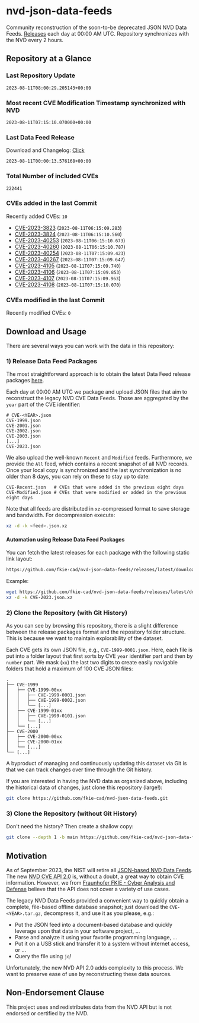 # nvd-json-data-feeds

Community reconstruction of the soon-to-be deprecated JSON NVD Data Feeds. 
[Releases](https://github.com/fkie-cad/nvd-json-data-feeds/releases/latest) each day at 00:00 AM UTC.
Repository synchronizes with the NVD every 2 hours.

## Repository at a Glance

### Last Repository Update

```plain
2023-08-11T08:00:29.205143+00:00
```

### Most recent CVE Modification Timestamp synchronized with NVD

```plain
2023-08-11T07:15:10.070000+00:00
```

### Last Data Feed Release

Download and Changelog: [Click](https://github.com/fkie-cad/nvd-json-data-feeds/releases/latest)

```plain
2023-08-11T00:00:13.576168+00:00
```

### Total Number of included CVEs

```plain
222441
```

### CVEs added in the last Commit

Recently added CVEs: `10`

* [CVE-2023-3823](CVE-2023/CVE-2023-38xx/CVE-2023-3823.json) (`2023-08-11T06:15:09.283`)
* [CVE-2023-3824](CVE-2023/CVE-2023-38xx/CVE-2023-3824.json) (`2023-08-11T06:15:10.560`)
* [CVE-2023-40253](CVE-2023/CVE-2023-402xx/CVE-2023-40253.json) (`2023-08-11T06:15:10.673`)
* [CVE-2023-40260](CVE-2023/CVE-2023-402xx/CVE-2023-40260.json) (`2023-08-11T06:15:10.787`)
* [CVE-2023-40254](CVE-2023/CVE-2023-402xx/CVE-2023-40254.json) (`2023-08-11T07:15:09.423`)
* [CVE-2023-40267](CVE-2023/CVE-2023-402xx/CVE-2023-40267.json) (`2023-08-11T07:15:09.647`)
* [CVE-2023-4105](CVE-2023/CVE-2023-41xx/CVE-2023-4105.json) (`2023-08-11T07:15:09.740`)
* [CVE-2023-4106](CVE-2023/CVE-2023-41xx/CVE-2023-4106.json) (`2023-08-11T07:15:09.853`)
* [CVE-2023-4107](CVE-2023/CVE-2023-41xx/CVE-2023-4107.json) (`2023-08-11T07:15:09.963`)
* [CVE-2023-4108](CVE-2023/CVE-2023-41xx/CVE-2023-4108.json) (`2023-08-11T07:15:10.070`)


### CVEs modified in the last Commit

Recently modified CVEs: `0`



## Download and Usage

There are several ways you can work with the data in this repository:

### 1) Release Data Feed Packages

The most straightforward approach is to obtain the latest Data Feed release packages [here](https://github.com/fkie-cad/nvd-json-data-feeds/releases/latest).

Each day at 00:00 AM UTC we package and upload JSON files that aim to reconstruct the legacy NVD CVE Data Feeds.
Those are aggregated by the `year` part of the CVE identifier:

```
# CVE-<YEAR>.json
CVE-1999.json
CVE-2001.json
CVE-2002.json
CVE-2003.json
[...]
CVE-2023.json
```

We also upload the well-known `Recent` and `Modified` feeds.
Furthermore, we provide the `All` feed, which contains a recent snapshot of all NVD records.
Once your local copy is synchronized and the last synchronization is no older than 8 days, you can rely on these to stay up to date:

```plain
CVE-Recent.json   # CVEs that were added in the previous eight days
CVE-Modified.json # CVEs that were modified or added in the previous eight days
```

Note that all feeds are distributed in `xz`-compressed format to save storage and bandwidth.
For decompression execute:

```sh
xz -d -k <feed>.json.xz
```


#### Automation using Release Data Feed Packages

You can fetch the latest releases for each package with the following static link layout:

```sh
https://github.com/fkie-cad/nvd-json-data-feeds/releases/latest/download/CVE-<YEAR>.json.xz
```

Example:

```sh
wget https://github.com/fkie-cad/nvd-json-data-feeds/releases/latest/download/CVE-2023.json.xz
xz -d -k CVE-2023.json.xz
```

### 2) Clone the Repository (with Git History)

As you can see by browsing this repository, there is a slight difference between the release packages format and the repository folder structure.
This is because we want to maintain explorability of the dataset.

Each CVE gets its own JSON file, e.g., `CVE-1999-0001.json`.
Here, each file is put into a folder layout that first sorts by CVE `year` identifier part and then by `number` part.
We mask (`xx`) the last two digits to create easily navigable folders that hold a maximum of 100 CVE JSON files:

```plain
.
├── CVE-1999
│   ├── CVE-1999-00xx
│   │   ├── CVE-1999-0001.json
│   │   ├── CVE-1999-0002.json
│   │   └── [...]
│   ├── CVE-1999-01xx
│   │   ├── CVE-1999-0101.json
│   │   └── [...]
│   └── [...]
├── CVE-2000
│   ├── CVE-2000-00xx
│   ├── CVE-2000-01xx
│   └── [...]
└── [...]
```

A byproduct of managing and continuously updating this dataset via Git is that we can track changes over time through the Git history.

If you are interested in having the NVD data as organized above, including the historical data of changes, just clone this repository (large!):

```sh
git clone https://github.com/fkie-cad/nvd-json-data-feeds.git
```

### 3) Clone the Repository (without Git History)

Don't need the history? Then create a shallow copy:

```sh
git clone --depth 1 -b main https://github.com/fkie-cad/nvd-json-data-feeds.git
```

## Motivation

As of September 2023, the NIST will retire all [JSON-based NVD Data Feeds](https://nvd.nist.gov/vuln/data-feeds#divRetirementBanner-1).
The new [NVD CVE API 2.0](https://nvd.nist.gov/developers/vulnerabilities) is, without a doubt, a great way to obtain CVE information.
However, we from [Fraunhofer FKIE - Cyber Analysis and Defense](https://www.fkie.fraunhofer.de/en/departments/cad.html) believe that the API does not cover a variety of use cases.

The legacy NVD Data Feeds provided a convenient way to quickly obtain a complete, file-based offline database snapshot; just download the `CVE-<YEAR>.tar.gz`, decompress it, and use it as you please, e.g.:

* Put the JSON feed into a document-based database and quickly leverage upon that data in your software project, ...
* Parse and analyze it using your favorite programming language, ...
* Put it on a USB stick and transfer it to a system without internet access, or ...
* Query the file using `jq`!

Unfortunately, the new NVD API 2.0 adds complexity to this process.
We want to preserve ease of use by reconstructing these data sources.

## Non-Endorsement Clause

This project uses and redistributes data from the NVD API but is not endorsed or certified by the NVD.